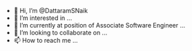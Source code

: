 - 👋 Hi, I’m @DattaramSNaik
- 👀 I’m interested in ...
- 🌱 I’m currently at position of Associate Software Engineer ...
- 💞️ I’m looking to collaborate on ...
- 📫 How to reach me ...

<!---
DattaramSNaik/DattaramSNaik is a ✨ special ✨ repository because its `README.md` (this file) appears on your GitHub profile.
You can click the Preview link to take a look at your changes.
--->
